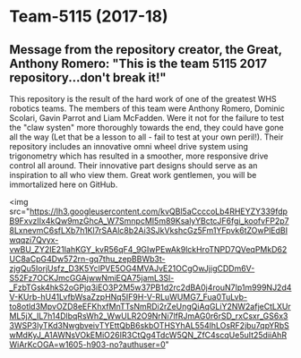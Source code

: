 # Team-5115 (2017-18)
## Message from the repository creator, the Great, Anthony Romero: "This is the team 5115 2017 repository...don't break it!"

This repository is the result of the hard work of one of the greatest WHS robotics teams.  The members of this team were Anthony Romero, Dominic Scolari, Gavin Parrot and Liam McFadden.  Were it not for the failure to test the "claw systen" more thoroughly towards the end, they could have gone all the way (Let that be a lesson to all - fail to test at your own peril!).  Their repository includes an innovative omni wheel drive system using trigonometry which has resulted in a smoother, more responsive drive control all around.  Their innovative part designs should serve as an inspiration to all who view them.  Great work gentlemen, you will be immortalized here on GitHub.

<img src="https://lh3.googleusercontent.com/kvQBl5aCcccoLb4RHEYZY339fdpB9FxvzIIx4kQw9mzGhcA_W7SmnpcMI5m89KsalyYBctcJF6fgi_koofvFP2p78LxnevmC6sfLXb7h1Kl7rSAAlc8b2Ai3SJkVkshcGz5Fm1YFpvk6tZOwPlEdBIwqqzi7Qvyx-vwBU_ZY2IE21IahKGY_kvR56qF4_9GIwPEwAk9lckHroTNPD7QVeqPMkD62UC8aCpG4Dw572rn-gq7thu_zepBBWb3t-zjgQu5IorjUsfz_D3K5YclPVE5OG4MVAJvE21OCgOwJjigCDDm6V-S52Fz7OCKJmcGGAjwwNmiEQA75jamL3Sl-_FzbTGsk4hkS2oGPjq3iEO3P2M5w37PB1d2rc2dBA0j4rouN7Ip1m999NJ2d4V-KUrb-hU41LvfbWsaZzpHNq5IF9H-V-RLuWUMG7_Fua0TuLvb-to8otld3MpvOZD8eEFKhxfMnTTsNmRDi2rZeUngQiAqGLiY2NW2afjeCtLXUrML5jX_IL7h14DlbqRsWh2_WwULR2O9NrNi7lfRJmAG0r6rSD_rxCsxr_GS6x33WSP3lyTKd3NwgbveivTYEttQbB6skbOTHSYhAL554lhLOsRF2jbu7qpYRbSwMdKyJ_A1AWNsVOkEMiO26IR3CtQg4TdcW5QN_ZfC4scqUe5uIt25diiAhRWiArKcOGA=w1605-h903-no?authuser=0"
